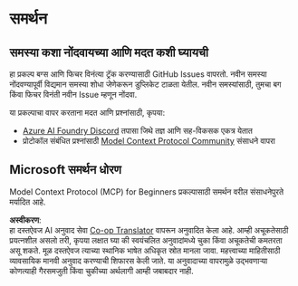 <!--
CO_OP_TRANSLATOR_METADATA:
{
  "original_hash": "b3cffaf217113101e21eba532be806ea",
  "translation_date": "2025-07-13T15:21:35+00:00",
  "source_file": "SUPPORT.md",
  "language_code": "mr"
}
-->
# समर्थन

## समस्या कशा नोंदवायच्या आणि मदत कशी घ्यायची  

हा प्रकल्प बग्स आणि फिचर विनंत्या ट्रॅक करण्यासाठी GitHub Issues वापरतो. नवीन समस्या नोंदवण्यापूर्वी विद्यमान समस्या शोधा जेणेकरून डुप्लिकेट टाळता येतील. नवीन समस्यांसाठी, तुमचा बग किंवा फिचर विनंती नवीन Issue म्हणून नोंदवा.

या प्रकल्पाचा वापर करताना मदत आणि प्रश्नांसाठी, कृपया:
- [Azure AI Foundry Discord](https://discord.com/invite/ByRwuEEgH4) तपासा जिथे तज्ञ आणि सह-विकसक एकत्र येतात
- प्रोटोकॉल संबंधित प्रश्नांसाठी [Model Context Protocol Community](https://modelcontextprotocol.io/community/) संसाधने वापरा

## Microsoft समर्थन धोरण  

Model Context Protocol (MCP) for Beginners प्रकल्पासाठी समर्थन वरील संसाधनेपुरते मर्यादित आहे.

**अस्वीकरण**:  
हा दस्तऐवज AI अनुवाद सेवा [Co-op Translator](https://github.com/Azure/co-op-translator) वापरून अनुवादित केला आहे. आम्ही अचूकतेसाठी प्रयत्नशील असलो तरी, कृपया लक्षात घ्या की स्वयंचलित अनुवादांमध्ये चुका किंवा अचूकतेची कमतरता असू शकते. मूळ दस्तऐवज त्याच्या स्थानिक भाषेत अधिकृत स्रोत मानला जावा. महत्त्वाच्या माहितीसाठी व्यावसायिक मानवी अनुवाद करण्याची शिफारस केली जाते. या अनुवादाच्या वापरामुळे उद्भवणाऱ्या कोणत्याही गैरसमजुती किंवा चुकीच्या अर्थलागी आम्ही जबाबदार नाही.
